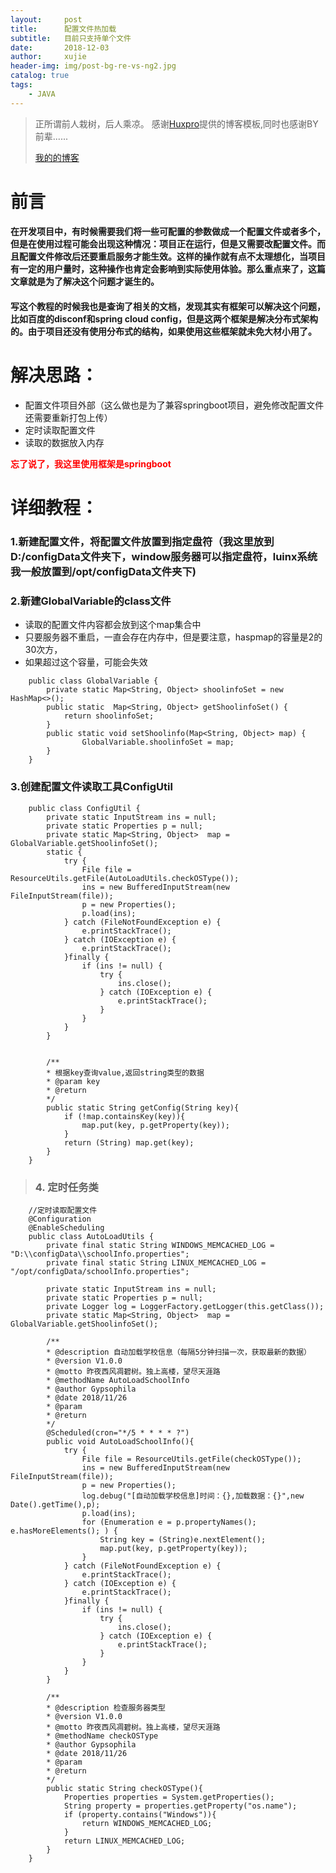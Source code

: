 ```yaml
---
layout:     post
title:      配置文件热加载
subtitle:   目前只支持单个文件
date:       2018-12-03
author:     xujie
header-img: img/post-bg-re-vs-ng2.jpg
catalog: true
tags:
    - JAVA
---
```


> 正所谓前人栽树，后人乘凉。
> 感谢[Huxpro](https://github.com/huxpro)提供的博客模板,同时也感谢BY前辈......
> 
> [我的的博客](http://my.happy-coding.cn)

# 前言
#### 在开发项目中，有时候需要我们将一些可配置的参数做成一个配置文件或者多个，但是在使用过程可能会出现这种情况：项目正在运行，但是又需要改配置文件。而且配置文件修改后还要重启服务才能生效。这样的操作就有点不太理想化，当项目有一定的用户量时，这种操作也肯定会影响到实际使用体验。那么重点来了，这篇文章就是为了解决这个问题才诞生的。

#### 写这个教程的时候我也是查询了相关的文档，发现其实有框架可以解决这个问题，比如百度的disconf和spring cloud config，但是这两个框架是解决分布式架构的。由于项目还没有使用分布式的结构，如果使用这些框架就未免大材小用了。


# 解决思路：
- 配置文件项目外部（这么做也是为了兼容springboot项目，避免修改配置文件还需要重新打包上传）
- 定时读取配置文件
- 读取的数据放入内存

**<font color='red'>忘了说了，我这里使用框架是springboot</font>**


# 详细教程：
### 1.新建配置文件，将配置文件放置到指定盘符（我这里放到D:/configData文件夹下，window服务器可以指定盘符，luinx系统我一般放置到/opt/configData文件夹下) 

### 2.新建GlobalVariable的class文件
*  读取的配置文件内容都会放到这个map集合中
*  只要服务器不重启，一直会存在内存中，但是要注意，haspmap的容量是2的30次方，
*  如果超过这个容量，可能会失效
```
    public class GlobalVariable {
        private static Map<String, Object> shoolinfoSet = new HashMap<>();
        public static  Map<String, Object> getShoolinfoSet() {
            return shoolinfoSet;
        }
        public static void setShoolinfo(Map<String, Object> map) {
                GlobalVariable.shoolinfoSet = map;
        }
    }
```
### 3.创建配置文件读取工具ConfigUtil
```
    public class ConfigUtil {
        private static InputStream ins = null;
        private static Properties p = null;
        private static Map<String, Object>  map = GlobalVariable.getShoolinfoSet();
        static {
            try {
                File file = ResourceUtils.getFile(AutoLoadUtils.checkOSType());
                ins = new BufferedInputStream(new FileInputStream(file));
                p = new Properties();
                p.load(ins);
            } catch (FileNotFoundException e) {
                e.printStackTrace();
            } catch (IOException e) {
                e.printStackTrace();
            }finally {
                if (ins != null) {
                    try {
                        ins.close();
                    } catch (IOException e) {
                        e.printStackTrace();
                    }
                }
            }
        }
            
            
        /**
        * 根据key查询value,返回string类型的数据
        * @param key
        * @return
        */
        public static String getConfig(String key){
            if (!map.containsKey(key)){
                map.put(key, p.getProperty(key));
            }
            return (String) map.get(key);
        }
    }
```
>### 4. 定时任务类
```
    //定时读取配置文件
    @Configuration
    @EnableScheduling
    public class AutoLoadUtils {
        private final static String WINDOWS_MEMCACHED_LOG = "D:\\configData\\schoolInfo.properties";
        private final static String LINUX_MEMCACHED_LOG = "/opt/configData/schoolInfo.properties";

        private static InputStream ins = null;
        private static Properties p = null;
        private Logger log = LoggerFactory.getLogger(this.getClass());
        private static Map<String, Object>  map = GlobalVariable.getShoolinfoSet();

        /**
        * @description 自动加载学校信息（每隔5分钟扫描一次，获取最新的数据）
        * @version V1.0.0
        * @motto 昨夜西风凋碧树。独上高楼，望尽天涯路
        * @methodName AutoLoadSchoolInfo
        * @author Gypsophila
        * @date 2018/11/26
        * @param
        * @return
        */
        @Scheduled(cron="*/5 * * * * ?")
        public void AutoLoadSchoolInfo(){
            try {
                File file = ResourceUtils.getFile(checkOSType());
                ins = new BufferedInputStream(new FileInputStream(file));
                p = new Properties();
                log.debug("[自动加载学校信息]时间：{},加载数据：{}",new Date().getTime(),p);
                p.load(ins);
                for (Enumeration e = p.propertyNames(); e.hasMoreElements(); ) {
                    String key = (String)e.nextElement();
                    map.put(key, p.getProperty(key));
                }
            } catch (FileNotFoundException e) {
                e.printStackTrace();
            } catch (IOException e) {
                e.printStackTrace();
            }finally {
                if (ins != null) {
                    try {
                        ins.close();
                    } catch (IOException e) {
                        e.printStackTrace();
                    }
                }
            }
        }
            
        /**
        * @description 检查服务器类型
        * @version V1.0.0
        * @motto 昨夜西风凋碧树。独上高楼，望尽天涯路
        * @methodName checkOSType
        * @author Gypsophila
        * @date 2018/11/26
        * @param
        * @return
        */
        public static String checkOSType(){
            Properties properties = System.getProperties();
            String property = properties.getProperty("os.name");
            if (property.contains("Windows")){
                return WINDOWS_MEMCACHED_LOG;
            }
            return LINUX_MEMCACHED_LOG;
        }
    }
```


